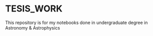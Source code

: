 # TESIS_WORK
This repository is for my notebooks done in undergraduate degree in Astronomy &amp; Astrophysics 
